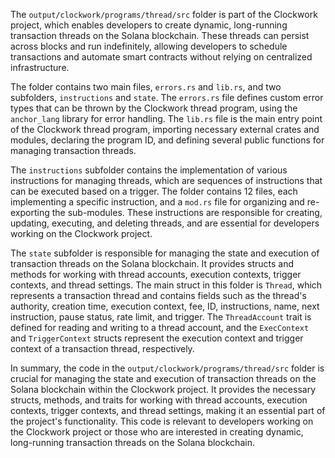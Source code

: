 The `output/clockwork/programs/thread/src` folder is part of the Clockwork project, which enables developers to create dynamic, long-running transaction threads on the Solana blockchain. These threads can persist across blocks and run indefinitely, allowing developers to schedule transactions and automate smart contracts without relying on centralized infrastructure.

The folder contains two main files, `errors.rs` and `lib.rs`, and two subfolders, `instructions` and `state`. The `errors.rs` file defines custom error types that can be thrown by the Clockwork thread program, using the `anchor_lang` library for error handling. The `lib.rs` file is the main entry point of the Clockwork thread program, importing necessary external crates and modules, declaring the program ID, and defining several public functions for managing transaction threads.

The `instructions` subfolder contains the implementation of various instructions for managing threads, which are sequences of instructions that can be executed based on a trigger. The folder contains 12 files, each implementing a specific instruction, and a `mod.rs` file for organizing and re-exporting the sub-modules. These instructions are responsible for creating, updating, executing, and deleting threads, and are essential for developers working on the Clockwork project.

The `state` subfolder is responsible for managing the state and execution of transaction threads on the Solana blockchain. It provides structs and methods for working with thread accounts, execution contexts, trigger contexts, and thread settings. The main struct in this folder is `Thread`, which represents a transaction thread and contains fields such as the thread's authority, creation time, execution context, fee, ID, instructions, name, next instruction, pause status, rate limit, and trigger. The `ThreadAccount` trait is defined for reading and writing to a thread account, and the `ExecContext` and `TriggerContext` structs represent the execution context and trigger context of a transaction thread, respectively.

In summary, the code in the `output/clockwork/programs/thread/src` folder is crucial for managing the state and execution of transaction threads on the Solana blockchain within the Clockwork project. It provides the necessary structs, methods, and traits for working with thread accounts, execution contexts, trigger contexts, and thread settings, making it an essential part of the project's functionality. This code is relevant to developers working on the Clockwork project or those who are interested in creating dynamic, long-running transaction threads on the Solana blockchain.
